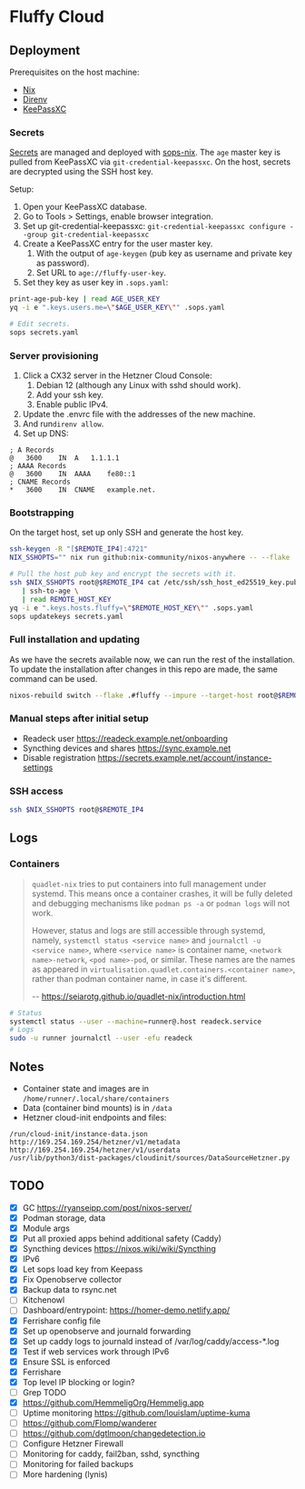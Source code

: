 # Fluffy Cloud

## Deployment

Prerequisites on the host machine:

- [Nix](https://nixos.org/download/)
- [Direnv](https://direnv.net/)
- [KeePassXC](https://keepassxc.org/)

### Secrets

[Secrets](secrets.yaml) are managed and deployed with [sops-nix](.sops.yaml).
The `age` master key is pulled from KeePassXC via `git-credential-keepassxc`.
On the host, secrets are decrypted using the SSH host key.

Setup:

1. Open your KeePassXC database.
2. Go to Tools > Settings, enable browser integration.
3. Set up git-credential-keepassxc: `git-credential-keepassxc configure --group git-credential-keepassxc`
4. Create a KeePassXC entry for the user master key.
   1. With the output of `age-keygen` (pub key as username and private key as password).
   2. Set URL to `age://fluffy-user-key`.
5. Set they key as user key in `.sops.yaml`:

```bash
print-age-pub-key | read AGE_USER_KEY
yq -i e ".keys.users.me=\"$AGE_USER_KEY\"" .sops.yaml

# Edit secrets.
sops secrets.yaml
```

### Server provisioning

1. Click a CX32 server in the Hetzner Cloud Console:
   1. Debian 12 (although any Linux with sshd should work).
   2. Add your ssh key.
   3. Enable public IPv4.
2. Update the .envrc file with the addresses of the new machine.
3. And run`direnv allow`.
4. Set up DNS:

```
; A Records
@	3600	IN	A	1.1.1.1
; AAAA Records
@	3600	IN	AAAA	fe80::1
; CNAME Records
*	3600	IN	CNAME	example.net.
```

### Bootstrapping

On the target host, set up only SSH and generate the host key.

```bash
ssh-keygen -R "[$REMOTE_IP4]:4721"
NIX_SSHOPTS="" nix run github:nix-community/nixos-anywhere -- --flake .#fluffy-stage0 --target-host root@$REMOTE_IP4

# Pull the host pub key and encrypt the secrets with it.
ssh $NIX_SSHOPTS root@$REMOTE_IP4 cat /etc/ssh/ssh_host_ed25519_key.pub \
   | ssh-to-age \
   | read REMOTE_HOST_KEY
yq -i e ".keys.hosts.fluffy=\"$REMOTE_HOST_KEY\"" .sops.yaml
sops updatekeys secrets.yaml
```

### Full installation and updating

As we have the secrets available now, we can run the rest of the installation.
To update the installation after changes in this repo are made, the same command can be used.

```bash
nixos-rebuild switch --flake .#fluffy --impure --target-host root@$REMOTE_IP4
```

### Manual steps after initial setup

- Readeck user https://readeck.example.net/onboarding
- Syncthing devices and shares https://sync.example.net
- Disable registration https://secrets.example.net/account/instance-settings

### SSH access

```bash
ssh $NIX_SSHOPTS root@$REMOTE_IP4
```

## Logs

### Containers

> `quadlet-nix` tries to put containers into full management under systemd. This means once a container crashes, it will be fully deleted and debugging mechanisms like `podman ps -a` or `podman logs` will not work.
>
> However, status and logs are still accessible through systemd, namely, `systemctl status <service name>` and `journalctl -u <service name>`, where `<service name>` is container name, `<network name>-network`, `<pod name>-pod`, or similar. These names are the names as appeared in `virtualisation.quadlet.containers.<container name>`, rather than podman container name, in case it's different.
>
> -- https://seiarotg.github.io/quadlet-nix/introduction.html

```bash
# Status
systemctl status --user --machine=runner@.host readeck.service
# Logs
sudo -u runner journalctl --user -efu readeck
```

## Notes

- Container state and images are in `/home/runner/.local/share/containers`
- Data (container bind mounts) is in `/data`
- Hetzner cloud-init endpoints and files:

```
/run/cloud-init/instance-data.json
http://169.254.169.254/hetzner/v1/metadata
http://169.254.169.254/hetzner/v1/userdata
/usr/lib/python3/dist-packages/cloudinit/sources/DataSourceHetzner.py
```

## TODO

- [x] GC https://ryanseipp.com/post/nixos-server/
- [x] Podman storage, data
- [x] Module args
- [x] Put all proxied apps behind additional safety (Caddy)
- [x] Syncthing devices https://nixos.wiki/wiki/Syncthing
- [x] IPv6
- [x] Let sops load key from Keepass
- [x] Fix Openobserve collector
- [x] Backup data to rsync.net
- [ ] Kitchenowl
- [ ] Dashboard/entrypoint: https://homer-demo.netlify.app/
- [x] Ferrishare config file
- [x] Set up openobserve and journald forwarding
- [x] Set up caddy logs to journald instead of /var/log/caddy/access-*.log
- [x] Test if web services work through IPv6
- [x] Ensure SSL is enforced
- [x] Ferrishare
- [x] Top level IP blocking or login?
- [ ] Grep TODO
- [x] https://github.com/HemmeligOrg/Hemmelig.app
- [ ] Uptime monitoring https://github.com/louislam/uptime-kuma
- [ ] https://github.com/Flomp/wanderer
- [ ] https://github.com/dgtlmoon/changedetection.io
- [ ] Configure Hetzner Firewall
- [ ] Monitoring for caddy, fail2ban, sshd, syncthing
- [ ] Monitoring for failed backups
- [ ] More hardening (lynis)

